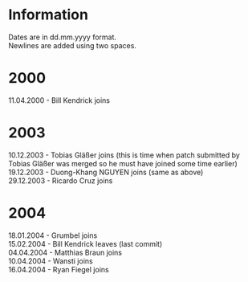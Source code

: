Information
================
Dates are in dd.mm.yyyy format.  
Newlines are added using two spaces.


2000
===============
11.04.2000 - Bill Kendrick joins  

2003
===============
10.12.2003 - Tobias Gläßer joins (this is time when patch submitted by Tobias Gläßer was merged so he must have joined some time earlier)  
19.12.2003 -  Duong-Khang NGUYEN joins (same as above)  
29.12.2003 - Ricardo Cruz joins  

2004
===============
18.01.2004 - Grumbel joins  
15.02.2004 - Bill Kendrick leaves (last commit)  
04.04.2004 - Matthias Braun joins  
10.04.2004 - Wansti joins  
16.04.2004 - Ryan Fiegel joins  
